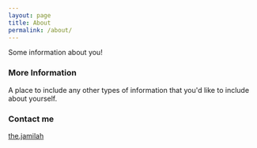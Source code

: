 ```yaml
---
layout: page
title: About
permalink: /about/
---
```


Some information about you!

### More Information

A place to include any other types of information that you'd like to include about yourself.

### Contact me

[the.jamilah](mailto:jamilah.mcwilliams@outlook.com)
